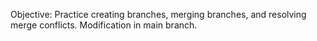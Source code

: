 Objective: Practice creating branches, merging branches, and resolving merge conflicts.
Modification in main branch.

